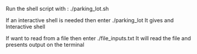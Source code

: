 Run the shell script with   :   ./parking_lot.sh


If  an interactive shell is needed  then enter ./parking_lot
It gives and Interactive shell


If want to read from a file then enter ./file_inputs.txt
It will read the file and presents output on the terminal